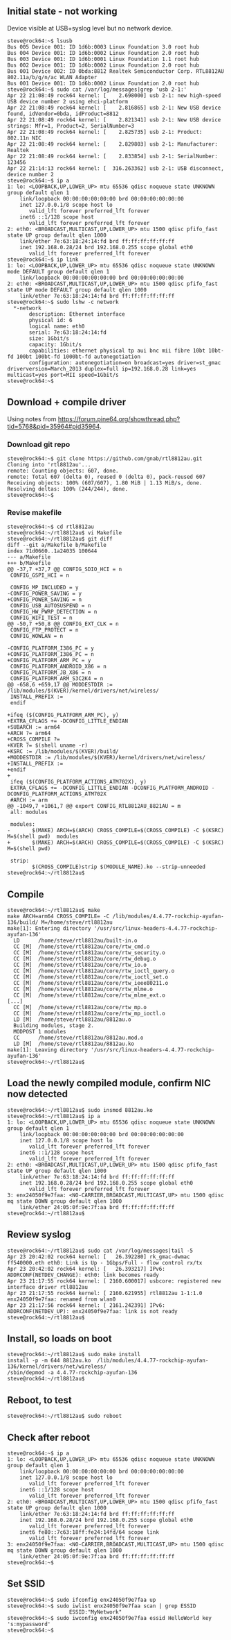 ## Initial state - not working

Device visible at USB+syslog level but no network device.

    steve@rock64:~$ lsusb
    Bus 005 Device 001: ID 1d6b:0003 Linux Foundation 3.0 root hub
    Bus 004 Device 001: ID 1d6b:0002 Linux Foundation 2.0 root hub
    Bus 003 Device 001: ID 1d6b:0001 Linux Foundation 1.1 root hub
    Bus 002 Device 001: ID 1d6b:0002 Linux Foundation 2.0 root hub
    Bus 001 Device 002: ID 0bda:8812 Realtek Semiconductor Corp. RTL8812AU 802.11a/b/g/n/ac WLAN Adapter
    Bus 001 Device 001: ID 1d6b:0002 Linux Foundation 2.0 root hub
    steve@rock64:~$ sudo cat /var/log/messages|grep 'usb 2-1:'
    Apr 22 21:08:49 rock64 kernel: [    2.698000] usb 2-1: new high-speed USB device number 2 using ehci-platform
    Apr 22 21:08:49 rock64 kernel: [    2.816865] usb 2-1: New USB device found, idVendor=0bda, idProduct=8812
    Apr 22 21:08:49 rock64 kernel: [    2.821341] usb 2-1: New USB device strings: Mfr=1, Product=2, SerialNumber=3
    Apr 22 21:08:49 rock64 kernel: [    2.825735] usb 2-1: Product: 802.11n NIC
    Apr 22 21:08:49 rock64 kernel: [    2.829803] usb 2-1: Manufacturer: Realtek
    Apr 22 21:08:49 rock64 kernel: [    2.833854] usb 2-1: SerialNumber: 123456
    Apr 22 21:14:13 rock64 kernel: [  316.263362] usb 2-1: USB disconnect, device number 2
    steve@rock64:~$ ip a
    1: lo: <LOOPBACK,UP,LOWER_UP> mtu 65536 qdisc noqueue state UNKNOWN group default qlen 1
        link/loopback 00:00:00:00:00:00 brd 00:00:00:00:00:00
        inet 127.0.0.1/8 scope host lo
           valid_lft forever preferred_lft forever
        inet6 ::1/128 scope host
           valid_lft forever preferred_lft forever
    2: eth0: <BROADCAST,MULTICAST,UP,LOWER_UP> mtu 1500 qdisc pfifo_fast state UP group default qlen 1000
        link/ether 7e:63:18:24:14:fd brd ff:ff:ff:ff:ff:ff
        inet 192.168.0.28/24 brd 192.168.0.255 scope global eth0
           valid_lft forever preferred_lft forever
    steve@rock64:~$ ip link
    1: lo: <LOOPBACK,UP,LOWER_UP> mtu 65536 qdisc noqueue state UNKNOWN mode DEFAULT group default qlen 1
        link/loopback 00:00:00:00:00:00 brd 00:00:00:00:00:00
    2: eth0: <BROADCAST,MULTICAST,UP,LOWER_UP> mtu 1500 qdisc pfifo_fast state UP mode DEFAULT group default qlen 1000
        link/ether 7e:63:18:24:14:fd brd ff:ff:ff:ff:ff:ff
    steve@rock64:~$ sudo lshw -c network
      *-network
           description: Ethernet interface
           physical id: 6
           logical name: eth0
           serial: 7e:63:18:24:14:fd
           size: 1Gbit/s
           capacity: 1Gbit/s
           capabilities: ethernet physical tp aui bnc mii fibre 10bt 10bt-fd 100bt 100bt-fd 1000bt-fd autonegotiation
           configuration: autonegotiation=on broadcast=yes driver=st_gmac driverversion=March_2013 duplex=full ip=192.168.0.28 link=yes multicast=yes port=MII speed=1Gbit/s
    steve@rock64:~$

## Download + compile driver

Using notes from https://forum.pine64.org/showthread.php?tid=5768&pid=35964#pid35964.

### Download git repo

    steve@rock64:~$ git clone https://github.com/gnab/rtl8812au.git
    Cloning into 'rtl8812au'...
    remote: Counting objects: 607, done.
    remote: Total 607 (delta 0), reused 0 (delta 0), pack-reused 607
    Receiving objects: 100% (607/607), 1.80 MiB | 1.13 MiB/s, done.
    Resolving deltas: 100% (244/244), done.
    steve@rock64:~$

### Revise makefile

    steve@rock64:~$ cd rtl8812au
    steve@rock64:~/rtl8812au$ vi Makefile
    steve@rock64:~/rtl8812au$ git diff
    diff --git a/Makefile b/Makefile
    index 71d0660..1a24035 100644
    --- a/Makefile
    +++ b/Makefile
    @@ -37,7 +37,7 @@ CONFIG_SDIO_HCI = n
     CONFIG_GSPI_HCI = n
    
     CONFIG_MP_INCLUDED = y
    -CONFIG_POWER_SAVING = y
    +CONFIG_POWER_SAVING = n
     CONFIG_USB_AUTOSUSPEND = n
     CONFIG_HW_PWRP_DETECTION = n
     CONFIG_WIFI_TEST = n
    @@ -50,7 +50,8 @@ CONFIG_EXT_CLK = n
     CONFIG_FTP_PROTECT = n
     CONFIG_WOWLAN = n
    
    -CONFIG_PLATFORM_I386_PC = y
    +CONFIG_PLATFORM_I386_PC = n
    +CONFIG_PLATFORM_ARM_PC = y
     CONFIG_PLATFORM_ANDROID_X86 = n
     CONFIG_PLATFORM_JB_X86 = n
     CONFIG_PLATFORM_ARM_S3C2K4 = n
    @@ -658,6 +659,17 @@ MODDESTDIR := /lib/modules/$(KVER)/kernel/drivers/net/wireless/
     INSTALL_PREFIX :=
     endif
    
    +ifeq ($(CONFIG_PLATFORM_ARM_PC), y)
    +EXTRA_CFLAGS += -DCONFIG_LITTLE_ENDIAN
    +SUBARCH := arm64
    +ARCH ?= arm64
    +CROSS_COMPILE ?=
    +KVER ?= $(shell uname -r)
    +KSRC := /lib/modules/$(KVER)/build/
    +MODDESTDIR := /lib/modules/$(KVER)/kernel/drivers/net/wireless/
    +INSTALL_PREFIX :=
    +endif
    +
     ifeq ($(CONFIG_PLATFORM_ACTIONS_ATM702X), y)
     EXTRA_CFLAGS += -DCONFIG_LITTLE_ENDIAN -DCONFIG_PLATFORM_ANDROID -DCONFIG_PLATFORM_ACTIONS_ATM702X
     #ARCH := arm
    @@ -1049,7 +1061,7 @@ export CONFIG_RTL8812AU_8821AU = m
     all: modules
    
     modules:
    -       $(MAKE) ARCH=$(ARCH) CROSS_COMPILE=$(CROSS_COMPILE) -C $(KSRC) M=$(shell pwd)  modules
    +       $(MAKE) ARCH=$(ARCH) CROSS_COMPILE=$(CROSS_COMPILE) -C $(KSRC) M=$(shell pwd)
    
     strip:
            $(CROSS_COMPILE)strip $(MODULE_NAME).ko --strip-unneeded
    steve@rock64:~/rtl8812au$

## Compile

    steve@rock64:~/rtl8812au$ make
    make ARCH=arm64 CROSS_COMPILE= -C /lib/modules/4.4.77-rockchip-ayufan-136/build/ M=/home/steve/rtl8812au
    make[1]: Entering directory '/usr/src/linux-headers-4.4.77-rockchip-ayufan-136'
      LD      /home/steve/rtl8812au/built-in.o
      CC [M]  /home/steve/rtl8812au/core/rtw_cmd.o
      CC [M]  /home/steve/rtl8812au/core/rtw_security.o
      CC [M]  /home/steve/rtl8812au/core/rtw_debug.o
      CC [M]  /home/steve/rtl8812au/core/rtw_io.o
      CC [M]  /home/steve/rtl8812au/core/rtw_ioctl_query.o
      CC [M]  /home/steve/rtl8812au/core/rtw_ioctl_set.o
      CC [M]  /home/steve/rtl8812au/core/rtw_ieee80211.o
      CC [M]  /home/steve/rtl8812au/core/rtw_mlme.o
      CC [M]  /home/steve/rtl8812au/core/rtw_mlme_ext.o
    [...]
      CC [M]  /home/steve/rtl8812au/core/rtw_mp.o
      CC [M]  /home/steve/rtl8812au/core/rtw_mp_ioctl.o
      LD [M]  /home/steve/rtl8812au/8812au.o
      Building modules, stage 2.
      MODPOST 1 modules
      CC      /home/steve/rtl8812au/8812au.mod.o
      LD [M]  /home/steve/rtl8812au/8812au.ko
    make[1]: Leaving directory '/usr/src/linux-headers-4.4.77-rockchip-ayufan-136'
    steve@rock64:~/rtl8812au$

## Load the newly compiled module, confirm NIC now detected

    steve@rock64:~/rtl8812au$ sudo insmod 8812au.ko
    steve@rock64:~/rtl8812au$ ip a
    1: lo: <LOOPBACK,UP,LOWER_UP> mtu 65536 qdisc noqueue state UNKNOWN group default qlen 1
        link/loopback 00:00:00:00:00:00 brd 00:00:00:00:00:00
        inet 127.0.0.1/8 scope host lo
           valid_lft forever preferred_lft forever
        inet6 ::1/128 scope host
           valid_lft forever preferred_lft forever
    2: eth0: <BROADCAST,MULTICAST,UP,LOWER_UP> mtu 1500 qdisc pfifo_fast state UP group default qlen 1000
        link/ether 7e:63:18:24:14:fd brd ff:ff:ff:ff:ff:ff
        inet 192.168.0.28/24 brd 192.168.0.255 scope global eth0
           valid_lft forever preferred_lft forever
    3: enx24050f9e7faa: <NO-CARRIER,BROADCAST,MULTICAST,UP> mtu 1500 qdisc mq state DOWN group default qlen 1000
        link/ether 24:05:0f:9e:7f:aa brd ff:ff:ff:ff:ff:ff
    steve@rock64:~/rtl8812au$

## Review syslog

    steve@rock64:~/rtl8812au$ sudo cat /var/log/messages|tail -5
    Apr 23 20:42:02 rock64 kernel: [   26.392280] rk_gmac-dwmac ff540000.eth eth0: Link is Up - 1Gbps/Full - flow control rx/tx
    Apr 23 20:42:02 rock64 kernel: [   26.393217] IPv6: ADDRCONF(NETDEV_CHANGE): eth0: link becomes ready
    Apr 23 21:17:55 rock64 kernel: [ 2160.600017] usbcore: registered new interface driver rtl8812au
    Apr 23 21:17:55 rock64 kernel: [ 2160.621955] rtl8812au 1-1:1.0 enx24050f9e7faa: renamed from wlan0
    Apr 23 21:17:56 rock64 kernel: [ 2161.242391] IPv6: ADDRCONF(NETDEV_UP): enx24050f9e7faa: link is not ready
    steve@rock64:~/rtl8812au$

## Install, so loads on boot

    steve@rock64:~/rtl8812au$ sudo make install
    install -p -m 644 8812au.ko  /lib/modules/4.4.77-rockchip-ayufan-136/kernel/drivers/net/wireless/
    /sbin/depmod -a 4.4.77-rockchip-ayufan-136
    steve@rock64:~/rtl8812au$

## Reboot, to test

    steve@rock64:~/rtl8812au$ sudo reboot

## Check after reboot

    steve@rock64:~$ ip a
    1: lo: <LOOPBACK,UP,LOWER_UP> mtu 65536 qdisc noqueue state UNKNOWN group default qlen 1
        link/loopback 00:00:00:00:00:00 brd 00:00:00:00:00:00
        inet 127.0.0.1/8 scope host lo
           valid_lft forever preferred_lft forever
        inet6 ::1/128 scope host
           valid_lft forever preferred_lft forever
    2: eth0: <BROADCAST,MULTICAST,UP,LOWER_UP> mtu 1500 qdisc pfifo_fast state UP group default qlen 1000
        link/ether 7e:63:18:24:14:fd brd ff:ff:ff:ff:ff:ff
        inet 192.168.0.28/24 brd 192.168.0.255 scope global eth0
           valid_lft forever preferred_lft forever
        inet6 fe80::7c63:18ff:fe24:14fd/64 scope link
           valid_lft forever preferred_lft forever
    3: enx24050f9e7faa: <NO-CARRIER,BROADCAST,MULTICAST,UP> mtu 1500 qdisc mq state DOWN group default qlen 1000
        link/ether 24:05:0f:9e:7f:aa brd ff:ff:ff:ff:ff:ff
    steve@rock64:~$

## Set SSID

    steve@rock64:~$ sudo ifconfig enx24050f9e7faa up
    steve@rock64:~$ sudo iwlist enx24050f9e7faa scan | grep ESSID
                        ESSID:"MyNetwork"
    steve@rock64:~$ sudo iwconfig enx24050f9e7faa essid HelloWorld key 's:mypassword'
    steve@rock64:~$ 
